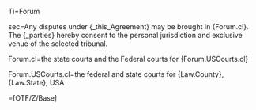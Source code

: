 Ti=Forum

sec=Any disputes under {_this_Agreement} may be brought in {Forum.cl}.  The {_parties} hereby consent to the personal jurisdiction and exclusive venue of the selected tribunal.

Forum.cl=the state courts and the Federal courts for {Forum.USCourts.cl}

Forum.USCourts.cl=the federal and state courts for {Law.County}, {Law.State}, USA

=[OTF/Z/Base]